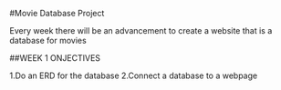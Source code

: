 #Movie Database Project

Every week there will be an advancement to create a website
that is a database for movies

##WEEK 1 ONJECTIVES

1.Do an ERD for the database
2.Connect a database to a webpage